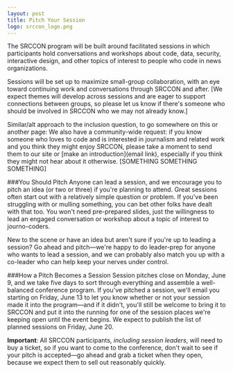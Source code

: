 ```yaml
---
layout: post
title: Pitch Your Session
logo: srccon_logo.png
---
```

The SRCCON program will be built around facilitated sessions in which participants hold conversations and workshops about code, data, security, interactive design, and other topics of interest to people who code in news organizations.

Sessions will be set up to maximize small-group collaboration, with an eye toward continuing work and conversations through SRCCON and after. [We expect themes will develop across sessions and are eager to support connections between groups, so please let us know if there's someone who should be involved in SRCCON who we may not already know.]

Similar/alt approach to the inclusion question, to go somewhere on this or another page: We also have a community-wide request: if you know someone who loves to code and is interested in journalism and related work and you think they might enjoy SRCCON, please take a moment to send them to our site or [make an introduction](email link), especially if you think they might not hear about it otherwise. [SOMETHING SOMETHING SOMETHING]

###You Should Pitch
Anyone can lead a session, and we encourage you to pitch an idea (or two or three) if you're planning to attend. Great sessions often start out with a relatively simple question or problem. If you've been struggling with or mulling something, you can bet other folks have dealt with that too. You won't need pre-prepared slides, just the willingness to lead an engaged conversation or workshop about a topic of interest to journo-coders.

New to the scene or have an idea but aren't sure if you're up to leading a session? Go ahead and pitch—we're happy to do leader-prep for anyone who wants to lead a session, and we can probably also match you up with a co-leader who can help keep your nerves under control.

###How a Pitch Becomes a Session
Session pitches close on Monday, June 9, and we take five days to sort through everything and assemble a well-balanced conference program. If you've pitched a session, we'll email you starting on Friday, June 13 to let you know whether or not your session made it into the program—and if it didn't, you'll still be welcome to bring it to SRCCON and put it into the running for one of the session places we're keeping open until the event begins. We expect to publish the list of planned sessions on Friday, June 20.

**Important**: All SRCCON participants, _including session leaders_, will need to buy a ticket, so if you want to come to the conference, don't wait to see if your pitch is accepted—go ahead and grab a ticket when they open, because we expect them to sell out reasonably quickly.
